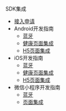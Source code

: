 <div class="sidebar-title ">SDK集成</div>

- [接入申请](/develop-native/apply)
- Android开发指南
   - [蓝牙](/dev-android/bluetooth/summary)
   - [健康页面集成](/dev-android/ui/summary)
   - [H5页面集成](/develop-native/android/simpleui)
- iOS开发指南
   - [蓝牙](/dev-ios/bluetooth/summary)
   - [健康页面集成](/dev-ios/ui/summary)
   - [H5页面集成](/develop-native/ios/simpleui)
- 微信小程序开发指南
   - [蓝牙](/dev-miniprogram/bluetooth/plugin)
   - [页面集成](/develop-native/wx-mini/ui)

